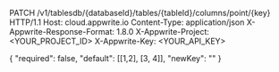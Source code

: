 PATCH /v1/tablesdb/{databaseId}/tables/{tableId}/columns/point/{key} HTTP/1.1
Host: cloud.appwrite.io
Content-Type: application/json
X-Appwrite-Response-Format: 1.8.0
X-Appwrite-Project: <YOUR_PROJECT_ID>
X-Appwrite-Key: <YOUR_API_KEY>

{
  "required": false,
  "default": [[1,2], [3, 4]],
  "newKey": ""
}
